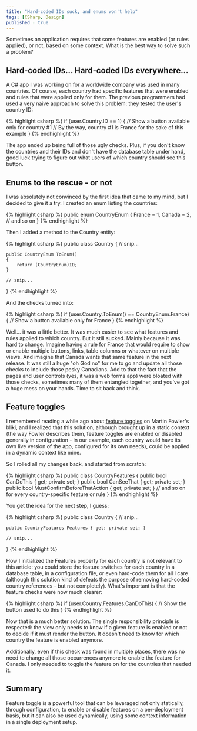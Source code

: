 ```yaml
---
title: "Hard-coded IDs suck, and enums won't help"
tags: [CSharp, Design]
published : true
--- 
```


Sometimes an application requires that some features are enabled (or rules applied), or not, 
based on some context. What is the best way to solve such a problem?

## Hard-coded IDs... Hard-coded IDs everywhere...

A C# app I was working on for a worldwide company was used in many countries. Of course, each 
country had specific features that were enabled and rules that were applied only for them. 
The previous programmers had used a very naive approach to solve this problem: they tested 
the user's country ID:

{% highlight csharp %}
if (user.Country.ID == 1)
{
    // Show a button available only for country #1
    // By the way, country #1 is France for the sake of this example
}
{% endhighlight %}

The app ended up being full of those ugly checks. Plus, if you don't know the countries and 
their IDs and don't have the database table under hand, good luck trying to figure out what 
users of which country should see this button.

## Enums to the rescue - or not

I was absolutely not convinced by the first idea that came to my mind, but I decided to give 
it a try. I created an enum listing the countries:

{% highlight csharp %}
public enum CountryEnum
{
    France = 1,
    Canada = 2,
    // and so on
}
{% endhighlight %}

Then I added a method to the Country entity:

{% highlight csharp %}
public class Country
{
    // snip...

    public CountryEnum ToEnum()
    {
        return (CountryEnum)ID;
    }

    // snip...
}
{% endhighlight %}

And the checks turned into:


{% highlight csharp %}
if (user.Country.ToEnum() == CountryEnum.France)
{
    // Show a button available only for France
}
{% endhighlight %}

Well... it was a little better. It was much easier to see what features and rules applied 
to which country. But it still sucked. Mainly because it was hard to change. Imagine 
having a rule for France that would require to show or enable multiple buttons, links, 
table columns or whatever on multiple views. And imagine that Canada wants that same 
feature in the next release. It was still a huge "oh God no" for me to go and update all 
those checks to include those pesky Canadians. Add to that the fact that the pages and user 
controls (yes, it was a web forms app) were bloated with those checks, sometimes many of 
them entangled together, and you've got a huge mess on your hands. Time to sit back and think.

## Feature toggles

I remembered reading a while ago about 
[feature toggles](https://martinfowler.com/bliki/FeatureToggle.html) on Martin Fowler's bliki, 
and I realized that this solution, although brought up in a static context (the way Fowler 
describes them, feature toggles are enabled or disabled generally in configuration - in our 
example, each country would have its own live version of the app, configured for its own 
needs), could be applied in a dynamic context like mine.

So I rolled all my changes back, and started from scratch:

{% highlight csharp %}
public class CountryFeatures
{
    public bool CanDoThis { get; private set; }
    public bool CanSeeThat { get; private set; }
    public bool MustConfirmBeforeThatAction { get; private set; }
    // and so on for every country-specific feature or rule
}
{% endhighlight %}

You get the idea for the next step, I guess:

{% highlight csharp %}
public class Country
{
    // snip...

    public CountryFeatures Features { get; private set; }

    // snip...
}
{% endhighlight %}

How I initialized the Features property for each country is not relevant to this article: 
you could store the feature switches for each country in a database table, in a 
configuration file, or even hard-code them for all I care (although this solution kind of 
defeats the purpose of removing hard-coded country references - but not completely). 
What's important is that the feature checks were now much clearer:

{% highlight csharp %}
if (user.Country.Features.CanDoThis)
{
    // Show the button used to do this
}
{% endhighlight %}

Now that is a much better solution. The single responsibility principle is respected: 
the view only needs to know if a given feature is enabled or not to decide if it must 
render the button. It doesn't need to know for which country the feature is enabled anymore.

Additionally, even if this check was found in multiple places, there was no need to change 
all those occurrences anymore to enable the feature for Canada. I only needed to toggle the 
feature on for the countries that needed it.

## Summary

Feature toggle is a powerful tool that can be leveraged not only statically, through 
configuration, to enable or disable features on a per-deployment basis, but it can also be 
used dynamically, using some context information in a single deployment setup.
